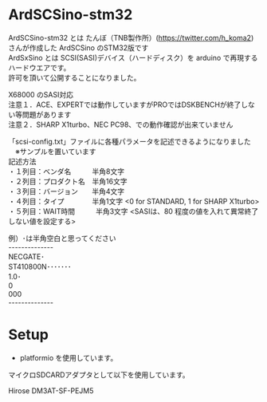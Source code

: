 # ArdSCSino-stm32

ArdSCSino-stm32 とは たんぼ（TNB製作所）(https://twitter.com/h_koma2) さんが作成した ArdSCSino のSTM32版です<br>
ArdSxSino とは SCSI(SASI)デバイス（ハードディスク）を arduino で再現するハードウエアです。<br>
許可を頂いて公開することになりました。<br>

X68000 のSASI対応<br>
注意１．ACE、EXPERTでは動作していますがPROではDSKBENCHが終了しない等問題があります<br>
注意２．SHARP X1turbo、NEC PC98、での動作確認が出来ていません<br>

「scsi-config.txt」ファイルに各種パラメータを記述できるようになりました<br>
　※サンプルを置いています<br>
記述方法<br>
・１列目：ベンダ名　　　半角8文字<br>
・２列目：プロダクト名　半角16文字<br>
・３列目：バージョン　　半角4文字<br>
・４列目：タイプ　　　　半角1文字  <0 for STANDARD, 1 for SHARP X1turbo><br>
・５列目：WAIT時間　　　半角3文字  <SASIは、80 程度の値を入れて異常終了しない値を設定する><br>

例）･は半角空白と思ってください<br>
--------------<br>
NECGATE･<br>
ST410800N･･･････<br>
1.0･<br>
0<br>
000<br>
--------------<br>

# Setup<br>
* platformio を使用しています。<br>

 マイクロSDCARDアダプタとして以下を使用しています。<br>

 Hirose DM3AT-SF-PEJM5<br>


